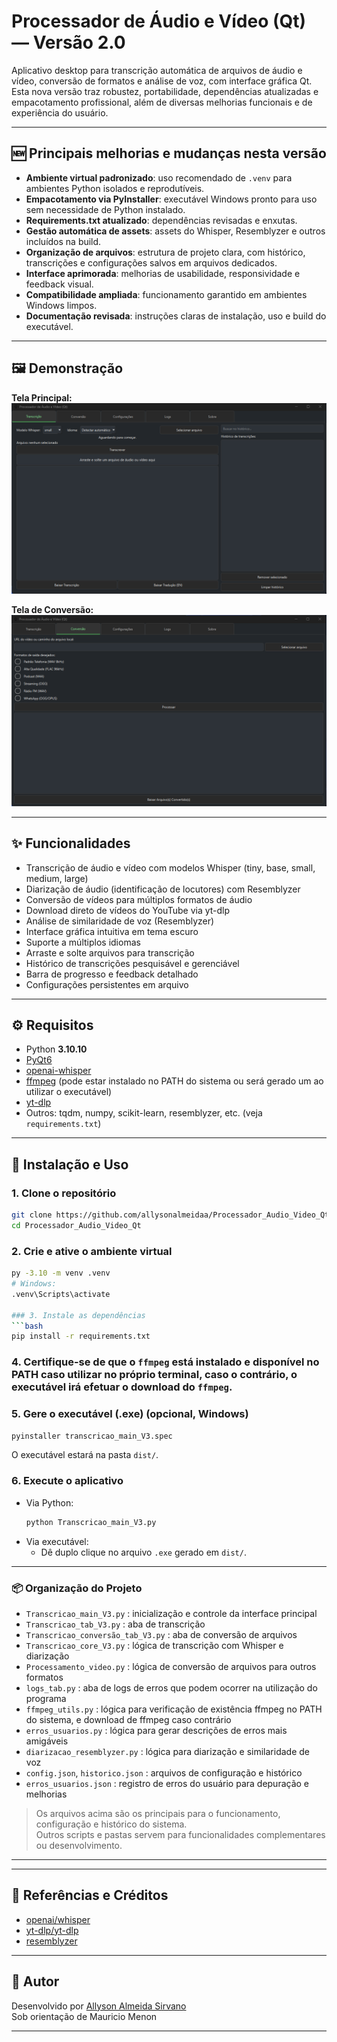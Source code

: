 # Processador de Áudio e Vídeo (Qt) — Versão 2.0

Aplicativo desktop para transcrição automática de arquivos de áudio e vídeo, conversão de formatos e análise de voz, com interface gráfica Qt.  
Esta nova versão traz robustez, portabilidade, dependências atualizadas e empacotamento profissional, além de diversas melhorias funcionais e de experiência do usuário.

---

## 🆕 Principais melhorias e mudanças nesta versão

- **Ambiente virtual padronizado**: uso recomendado de `.venv` para ambientes Python isolados e reprodutíveis.
- **Empacotamento via PyInstaller**: executável Windows pronto para uso sem necessidade de Python instalado.
- **Requirements.txt atualizado**: dependências revisadas e enxutas.
- **Gestão automática de assets**: assets do Whisper, Resemblyzer e outros incluídos na build.
- **Organização de arquivos**: estrutura de projeto clara, com histórico, transcrições e configurações salvos em arquivos dedicados.
- **Interface aprimorada**: melhorias de usabilidade, responsividade e feedback visual.
- **Compatibilidade ampliada**: funcionamento garantido em ambientes Windows limpos.
- **Documentação revisada**: instruções claras de instalação, uso e build do executável.

---

## 🖼️ Demonstração

**Tela Principal:**
![Tela Principal - Transcrição](img/interfaceprincipal2.png)

**Tela de Conversão:**
![Tela de Conversão](img/interfaceconversao2.png)

---

## ✨ Funcionalidades

- Transcrição de áudio e vídeo com modelos Whisper (tiny, base, small, medium, large)
- Diarização de áudio (identificação de locutores) com Resemblyzer
- Conversão de vídeos para múltiplos formatos de áudio
- Download direto de vídeos do YouTube via yt-dlp
- Análise de similaridade de voz (Resemblyzer)
- Interface gráfica intuitiva em tema escuro
- Suporte a múltiplos idiomas
- Arraste e solte arquivos para transcrição
- Histórico de transcrições pesquisável e gerenciável
- Barra de progresso e feedback detalhado
- Configurações persistentes em arquivo

---

## ⚙️ Requisitos

- Python **3.10.10**
- [PyQt6](https://pypi.org/project/PyQt6/)
- [openai-whisper](https://github.com/openai/whisper)
- [ffmpeg](https://ffmpeg.org/) (pode estar instalado no PATH do sistema ou será gerado um ao utilizar o executável)
- [yt-dlp](https://github.com/yt-dlp/yt-dlp)
- Outros: tqdm, numpy, scikit-learn, resemblyzer, etc. (veja `requirements.txt`)

---

## 🚀 Instalação e Uso

### 1. Clone o repositório
```bash
git clone https://github.com/allysonalmeidaa/Processador_Audio_Video_Qt.git
cd Processador_Audio_Video_Qt
```

### 2. Crie e ative o ambiente virtual
```bash
py -3.10 -m venv .venv   
# Windows:
.venv\Scripts\activate

### 3. Instale as dependências
```bash
pip install -r requirements.txt
```

### 4. Certifique-se de que o `ffmpeg` está instalado e disponível no PATH caso utilizar no próprio terminal, caso o contrário, o executável irá efetuar o download do `ffmpeg`.

### 5. Gere o executável (.exe) (opcional, Windows)
```bash
pyinstaller transcricao_main_V3.spec
```
O executável estará na pasta `dist/`.

### 6. Execute o aplicativo
- Via Python:
  ```bash
  python Transcricao_main_V3.py
  ```
- Via executável:
  - Dê duplo clique no arquivo `.exe` gerado em `dist/`.

---

### 📦 Organização do Projeto

- `Transcricao_main_V3.py` : inicialização e controle da interface principal
- `Transcricao_tab_V3.py` : aba de transcrição
- `Transcricao_conversão_tab_V3.py` : aba de conversão de arquivos
- `Transcricao_core_V3.py` : lógica de transcrição com Whisper e diarização
- `Processamento_video.py` : lógica de conversão de arquivos para outros formatos
- `logs_tab.py` : aba de logs de erros que podem ocorrer na utilização do programa
- `ffmpeg_utils.py` : lógica para verificação de existência ffmpeg no PATH do sistema, e download de ffmpeg caso contrário 
- `erros_usuarios.py` : lógica para gerar descrições de erros mais amigáveis
- `diarizacao_resemblyzer.py` : lógica para diarização e similaridade de voz 
- `config.json`, `historico.json` : arquivos de configuração e histórico
- `erros_usuarios.json` : registro de erros do usuário para depuração e melhorias

> Os arquivos acima são os principais para o funcionamento, configuração e histórico do sistema.  
> Outros scripts e pastas servem para funcionalidades complementares ou desenvolvimento.
---

---

## 🙏 Referências e Créditos

- [openai/whisper](https://github.com/openai/whisper)
- [yt-dlp/yt-dlp](https://github.com/yt-dlp/yt-dlp)
- [resemblyzer](https://github.com/resemble-ai/Resemblyzer)

---

## 👤 Autor

Desenvolvido por [Allyson Almeida Sirvano](https://github.com/allysonalmeidaa)  
Sob orientação de Mauricio Menon

---

